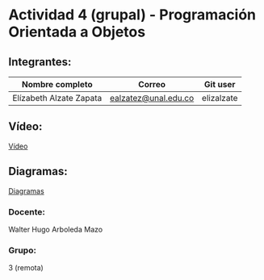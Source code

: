 # Actividad 4 (grupal) - Programación Orientada a Objetos

## Integrantes:
|Nombre completo                       |Correo                  |Git user            |
|--------------------------------------|------------------------|--------------------|
|Elízabeth Alzate Zapata               |ealzatez@unal.edu.co    | elizalzate         |

## Vídeo:
[Vídeo](https://youtu.be/A8PZsiZk4pE)

## Diagramas:
[Diagramas]()

### Docente:
Walter Hugo Arboleda Mazo

### Grupo:
3 (remota)



